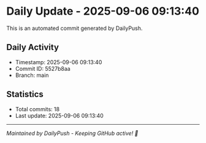 # Daily Update - 2025-09-06 09:13:40

This is an automated commit generated by DailyPush.

## Daily Activity
- Timestamp: 2025-09-06 09:13:40
- Commit ID: 5527b8aa
- Branch: main

## Statistics
- Total commits: 18
- Last update: 2025-09-06 09:13:40

---
*Maintained by DailyPush - Keeping GitHub active! 🚀*
